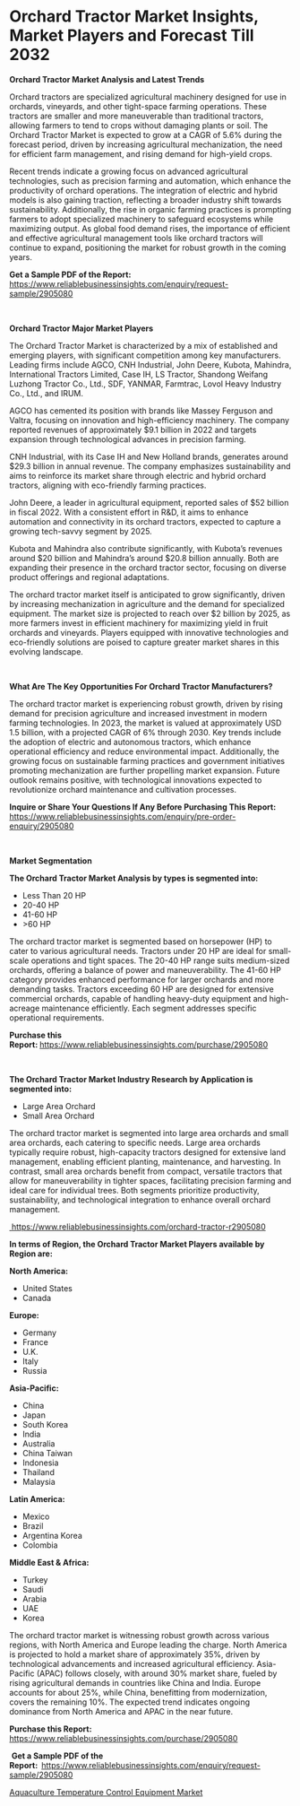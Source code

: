 <p><h1>Orchard Tractor Market Insights, Market Players and Forecast Till 2032</h1></p><p><strong>Orchard Tractor Market Analysis and Latest Trends</strong></p>
<p><p>Orchard tractors are specialized agricultural machinery designed for use in orchards, vineyards, and other tight-space farming operations. These tractors are smaller and more maneuverable than traditional tractors, allowing farmers to tend to crops without damaging plants or soil. The Orchard Tractor Market is expected to grow at a CAGR of 5.6% during the forecast period, driven by increasing agricultural mechanization, the need for efficient farm management, and rising demand for high-yield crops.</p><p>Recent trends indicate a growing focus on advanced agricultural technologies, such as precision farming and automation, which enhance the productivity of orchard operations. The integration of electric and hybrid models is also gaining traction, reflecting a broader industry shift towards sustainability. Additionally, the rise in organic farming practices is prompting farmers to adopt specialized machinery to safeguard ecosystems while maximizing output. As global food demand rises, the importance of efficient and effective agricultural management tools like orchard tractors will continue to expand, positioning the market for robust growth in the coming years.</p></p>
<p><strong>Get a Sample PDF of the Report:&nbsp;</strong> <a href="https://www.reliablebusinessinsights.com/enquiry/request-sample/2905080?utm_campaign=3359&utm_medium=2&utm_source=Github&utm_content=ia&utm_term=12032025&utm_id=orchard-tractor">https://www.reliablebusinessinsights.com/enquiry/request-sample/2905080</a></p>
<p>&nbsp;</p>
<p><strong>Orchard Tractor Major Market Players</strong></p>
<p><p>The Orchard Tractor Market is characterized by a mix of established and emerging players, with significant competition among key manufacturers. Leading firms include AGCO, CNH Industrial, John Deere, Kubota, Mahindra, International Tractors Limited, Case IH, LS Tractor, Shandong Weifang Luzhong Tractor Co., Ltd., SDF, YANMAR, Farmtrac, Lovol Heavy Industry Co., Ltd., and IRUM.</p><p>AGCO has cemented its position with brands like Massey Ferguson and Valtra, focusing on innovation and high-efficiency machinery. The company reported revenues of approximately $9.1 billion in 2022 and targets expansion through technological advances in precision farming.</p><p>CNH Industrial, with its Case IH and New Holland brands, generates around $29.3 billion in annual revenue. The company emphasizes sustainability and aims to reinforce its market share through electric and hybrid orchard tractors, aligning with eco-friendly farming practices.</p><p>John Deere, a leader in agricultural equipment, reported sales of $52 billion in fiscal 2022. With a consistent effort in R&D, it aims to enhance automation and connectivity in its orchard tractors, expected to capture a growing tech-savvy segment by 2025.</p><p>Kubota and Mahindra also contribute significantly, with Kubota’s revenues around $20 billion and Mahindra’s around $20.8 billion annually. Both are expanding their presence in the orchard tractor sector, focusing on diverse product offerings and regional adaptations.</p><p>The orchard tractor market itself is anticipated to grow significantly, driven by increasing mechanization in agriculture and the demand for specialized equipment. The market size is projected to reach over $2 billion by 2025, as more farmers invest in efficient machinery for maximizing yield in fruit orchards and vineyards. Players equipped with innovative technologies and eco-friendly solutions are poised to capture greater market shares in this evolving landscape.</p></p>
<p>&nbsp;</p>
<p><strong>What Are The Key Opportunities For Orchard Tractor Manufacturers?</strong></p>
<p><p>The orchard tractor market is experiencing robust growth, driven by rising demand for precision agriculture and increased investment in modern farming technologies. In 2023, the market is valued at approximately USD 1.5 billion, with a projected CAGR of 6% through 2030. Key trends include the adoption of electric and autonomous tractors, which enhance operational efficiency and reduce environmental impact. Additionally, the growing focus on sustainable farming practices and government initiatives promoting mechanization are further propelling market expansion. Future outlook remains positive, with technological innovations expected to revolutionize orchard maintenance and cultivation processes.</p></p>
<p><strong>Inquire or Share Your Questions If Any Before Purchasing This Report:</strong> <a href="https://www.reliablebusinessinsights.com/enquiry/pre-order-enquiry/2905080?utm_campaign=3359&utm_medium=2&utm_source=Github&utm_content=ia&utm_term=12032025&utm_id=orchard-tractor">https://www.reliablebusinessinsights.com/enquiry/pre-order-enquiry/2905080</a></p>
<p>&nbsp;</p>
<p><strong>Market Segmentation</strong></p>
<p><strong>The Orchard Tractor Market Analysis by types is segmented into:</strong></p>
<p><ul><li>Less Than 20 HP</li><li>20-40 HP</li><li>41-60 HP</li><li>>60 HP</li></ul></p>
<p><p>The orchard tractor market is segmented based on horsepower (HP) to cater to various agricultural needs. Tractors under 20 HP are ideal for small-scale operations and tight spaces. The 20-40 HP range suits medium-sized orchards, offering a balance of power and maneuverability. The 41-60 HP category provides enhanced performance for larger orchards and more demanding tasks. Tractors exceeding 60 HP are designed for extensive commercial orchards, capable of handling heavy-duty equipment and high-acreage maintenance efficiently. Each segment addresses specific operational requirements.</p></p>
<p><strong>Purchase this Report:&nbsp;</strong><a href="https://www.reliablebusinessinsights.com/purchase/2905080?utm_campaign=3359&utm_medium=2&utm_source=Github&utm_content=ia&utm_term=12032025&utm_id=orchard-tractor">https://www.reliablebusinessinsights.com/purchase/2905080</a></p>
<p>&nbsp;</p>
<p><strong>The Orchard Tractor Market Industry Research by Application is segmented into:</strong></p>
<p><ul><li>Large Area Orchard</li><li>Small Area Orchard</li></ul></p>
<p><p>The orchard tractor market is segmented into large area orchards and small area orchards, each catering to specific needs. Large area orchards typically require robust, high-capacity tractors designed for extensive land management, enabling efficient planting, maintenance, and harvesting. In contrast, small area orchards benefit from compact, versatile tractors that allow for maneuverability in tighter spaces, facilitating precision farming and ideal care for individual trees. Both segments prioritize productivity, sustainability, and technological integration to enhance overall orchard management.</p></p>
<p><a href="https://www.reliablebusinessinsights.com/orchard-tractor-r2905080?utm_campaign=3359&utm_medium=2&utm_source=Github&utm_content=ia&utm_term=12032025&utm_id=orchard-tractor">&nbsp;https://www.reliablebusinessinsights.com/orchard-tractor-r2905080</a></p>
<p><strong>In terms of Region, the Orchard Tractor Market Players available by Region are:</strong></p>
<p>
    <p> <strong> North America: </strong>
        <ul>
            <li>United States</li>
            <li>Canada</li>
        </ul>
        </p> 
    <p> <strong> Europe: </strong>
        <ul>
            <li>Germany</li>
            <li>France</li>
            <li>U.K.</li>
            <li>Italy</li>
            <li>Russia</li>
        </ul>
        </p> 
    <p> <strong> Asia-Pacific: </strong>
        <ul>
            <li>China</li>
            <li>Japan</li>
            <li>South Korea</li>
            <li>India</li>
            <li>Australia</li>
            <li>China Taiwan</li>
            <li>Indonesia</li>
            <li>Thailand</li>
            <li>Malaysia</li>
        </ul>
        </p> 
    <p> <strong> Latin America: </strong>
        <ul>
            <li>Mexico</li>
            <li>Brazil</li>
            <li>Argentina Korea</li>
            <li>Colombia</li>
        </ul>
        </p> 
    <p> <strong> Middle East & Africa: </strong>
        <ul>
            <li>Turkey</li>
            <li>Saudi</li>
            <li>Arabia</li>
            <li>UAE</li>
            <li>Korea</li>
        </ul>
    </p>
    </p>
<p><p>The orchard tractor market is witnessing robust growth across various regions, with North America and Europe leading the charge. North America is projected to hold a market share of approximately 35%, driven by technological advancements and increased agricultural efficiency. Asia-Pacific (APAC) follows closely, with around 30% market share, fueled by rising agricultural demands in countries like China and India. Europe accounts for about 25%, while China, benefitting from modernization, covers the remaining 10%. The expected trend indicates ongoing dominance from North America and APAC in the near future.</p></p>
<p><strong>Purchase this Report: </strong><a href="https://www.reliablebusinessinsights.com/purchase/2905080?utm_campaign=3359&utm_medium=2&utm_source=Github&utm_content=ia&utm_term=12032025&utm_id=orchard-tractor">https://www.reliablebusinessinsights.com/purchase/2905080</a></p>
<p>&nbsp;<strong>Get a Sample PDF of the Report:&nbsp;&nbsp;</strong><a href="https://www.reliablebusinessinsights.com/enquiry/request-sample/2905080?utm_campaign=3359&utm_medium=2&utm_source=Github&utm_content=ia&utm_term=12032025&utm_id=orchard-tractor">https://www.reliablebusinessinsights.com/enquiry/request-sample/2905080</a></p>
<p><strong></strong></p>
<p><p><a href="https://github.com/milievkulov/Market-Research-Report-List-1/blob/main/aquaculture-temperature-control-equipment-market.md?utm_campaign=3359&utm_medium=2&utm_source=Github&utm_content=ia&utm_term=12032025&utm_id=orchard-tractor">Aquaculture Temperature Control Equipment Market</a></p></p>